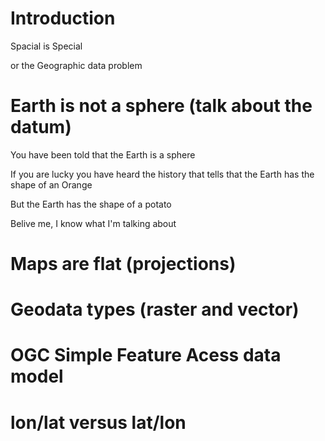 Introduction
==================

Spacial is Special

or the Geographic data problem

Earth is not a sphere (talk about the datum)
========================================================================

You have been told that the Earth is a sphere

If you are lucky you have heard the history that tells that the Earth has the shape of an Orange

But the Earth has the shape of a potato

Belive me, I know what I'm talking about


Maps are flat (projections)
====================================

Geodata types (raster and vector)
====================================

OGC Simple Feature Acess data model
====================================

lon/lat versus lat/lon
====================================


